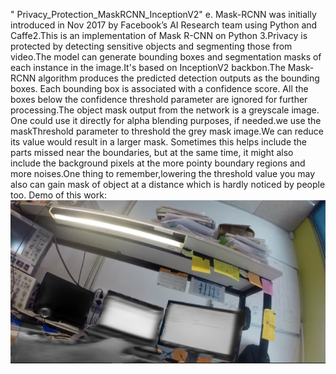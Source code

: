 " Privacy_Protection_MaskRCNN_InceptionV2" 
e.
Mask-RCNN was initially introduced in Nov 2017 by Facebook’s AI Research team using Python and Caffe2.This is an implementation of Mask R-CNN on Python 3.Privacy is protected by detecting sensitive objects and segmenting those from video.The model can generate bounding boxes and segmentation masks of each instance in the image.It's based on InceptionV2 backbon.The Mask-RCNN algorithm produces the predicted detection outputs as the bounding boxes. Each bounding box is associated with a confidence score. All the boxes below the confidence threshold parameter are ignored for further processing.The object mask output from the network is a greyscale image. One could use it directly for alpha blending purposes, if needed.we use the maskThreshold parameter to threshold the grey mask image.We can reduce its value would result in a larger mask. Sometimes this helps include the parts missed near the boundaries, but at the same time, it might also include the background pixels at the more pointy boundary regions and more noises.One thing to remember,lowering the threshold value you may also can gain mask of object at a distance which is hardly noticed by people too.
Demo of this work:
![Privacy_Protected_Image](protected.jpg)
